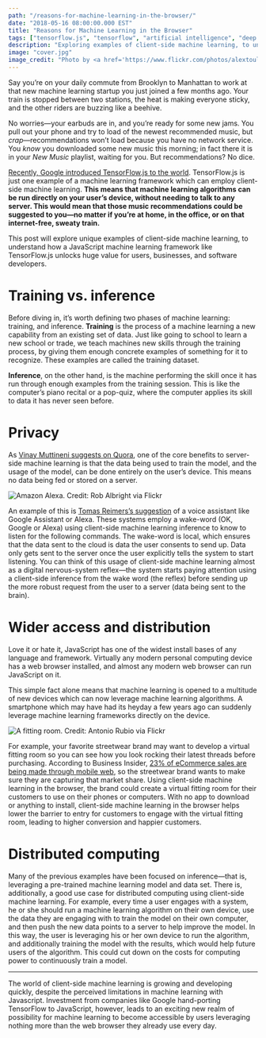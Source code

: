 ```yaml
---
path: "/reasons-for-machine-learning-in-the-browser/"
date: "2018-05-16 08:00:00.000 EST"
title: "Reasons for Machine Learning in the Browser"
tags: ["tensorflow.js", "tensorflow", "artificial intelligence", "deep learning", "machine learning", "client-side", "javascript"]
description: "Exploring examples of client-side machine learning, to understand how frameworks like TensorFlow.js unlocks huge value for users."
image: "cover.jpg"
image_credit: "Photo by <a href='https://www.flickr.com/photos/alextoul/6412207917/in/photolist-aLCf1V-5LKqDi-5LTp6F-8B2wqT-wokRP-7DvxRd-bdd77c-7xV1w-PNY1sa-fasCLu-9NT1UA-ndnvww-6Pym4y-9NQ5HZ-9NQffM-9NQgCV-9NSZZy-9NSXa5-9NSW8b-4oSw2n-9NSV4u-76jcMx-9DK39M-VPmfLi-8B5E5W-dNHLzC-eZ9uMB-8mE46Q-5wwF6d-hoi196-5wWE7L-wEgXH-aH1nLH-5quA5v-nfuE8a-6RZYky-7xQty-9dWJYM-bX1whU-7xSx6-6S19pA-pcK6bA-76oxa7-ptXDd2-6S1bns-dNHL61-6RVKrR-76jYdc-6RZKB7-6RZQbQ'>Alex Toulemonde</a> on <a href='https://www.flickr.com/photos/alextoul/'>Flickr</a>"
---
```


Say you’re on your daily commute from Brooklyn to Manhattan to work at that new machine learning startup you just joined a few months ago. Your train is stopped between two stations, the heat is making everyone sticky, and the other riders are buzzing like a beehive.

No worries—your earbuds are in, and you’re ready for some new jams. You pull out your phone and try to load of the newest recommended music, but *crap*—recommendations won’t load because you have no network service. You *know* you downloaded some new music this morning; in fact there it is in your *New Music* playlist, waiting for you. But recommendations? No dice.

[Recently, Google introduced TensorFlow.js to the world](https://medium.com/tensorflow/introducing-tensorflow-js-machine-learning-in-javascript-bf3eab376db). TensorFlow.js is just one example of a machine learning framework which can employ client-side machine learning. **This means that machine learning algorithms can be run directly on your user’s device, without needing to talk to any server. This would mean that those music recommendations could be suggested to you—no matter if you’re at home, in the office, or on that internet-free, sweaty train.**

This post will explore unique examples of client-side machine learning, to understand how a JavaScript machine learning framework like TensorFlow.js unlocks huge value for users, businesses, and software developers.

# Training vs. inference

Before diving in, it’s worth defining two phases of machine learning: training, and inference. **Training** is the process of a machine learning a new capability from an existing set of data. Just like going to school to learn a new school or trade, we teach machines new skills through the training process, by giving them enough concrete examples of something for it to recognize. These examples are called the training dataset.

**Inference**, on the other hand, is the machine performing the skill once it has run through enough examples from the training session. This is like the computer’s piano recital or a pop-quiz, where the computer applies its skill to data it has never seen before.

# Privacy

As [Vinay Muttineni suggests on Quora](https://www.quora.com/What-are-the-advantages-of-running-a-Machine-Learning-algorithm-using-a-Javascript-ML-library-like-Tensorflow-js-Isnt-better-to-train-a-model-on-the-server-side), one of the core benefits to server-side machine learning is that the data being used to train the model, and the usage of the model, can be done entirely on the user’s device. This means no data being fed or stored on a server.

![Amazon Alexa. Credit: Rob Albright via Flickr](23692103834_acc8a0882a_o.jpg)

An example of this is [Tomas Reimers’s suggestion](https://medium.com/@tomasreimers/compiling-tensorflow-for-the-browser-f3387b8e1e1c) of a voice assistant like Google Assistant or Alexa. These systems employ a wake-word (OK, Google or Alexa) using client-side machine learning inference to know to listen for the following commands. The wake-word is local, which ensures that the data sent to the cloud is data the user consents to send up. Data only gets sent to the server once the user explicitly tells the system to start listening. You can think of this usage of client-side machine learning almost as a digital nervous-system reflex—the system starts paying attention using a client-side inference from the wake word (the reflex) before sending up the more robust request from the user to a server (data being sent to the brain).

# Wider access and distribution

Love it or hate it, JavaScript has one of the widest install bases of any language and framework. Virtually any modern personal computing device has a web browser installed, and almost any modern web browser can run JavaScript on it.

This simple fact alone means that machine learning is opened to a multitude of new devices which can now leverage machine learning algorithms. A smartphone which may have had its heyday a few years ago can suddenly leverage machine learning frameworks directly on the device.

![A fitting room. Credit: Antonio Rubio via Flickr](20197650761_aec2b0b88e_o.jpg)

For example, your favorite streetwear brand may want to develop a virtual fitting room so you can see how you look rocking their latest threads before purchasing. According to Business Insider, [23% of eCommerce sales are being made through mobile web](http://www.businessinsider.com/mobile-apps-most-popular-e-commerce-channel-q4-2017-2018-2), so the streetwear brand wants to make sure they are capturing that market share. Using client-side machine learning in the browser, the brand could create a virtual fitting room for their customers to use on their phones or computers. With no app to download or anything to install, client-side machine learning in the browser helps lower the barrier to entry for customers to engage with the virtual fitting room, leading to higher conversion and happier customers.

# Distributed computing

Many of the previous examples have been focused on inference—that is, leveraging a pre-trained machine learning model and data set. There is, additionally, a good use case for distributed computing using client-side machine learning. For example, every time a user engages with a system, he or she should run a machine learning algorithm on their own device, use the data they are engaging with to train the model on their own computer, and then push the new data points to a server to help improve the model. In this way, the user is leveraging his or her own device to run the algorithm, and additionally training the model with the results, which would help future users of the algorithm. This could cut down on the costs for computing power to continuously train a model.

* * *

The world of client-side machine learning is growing and developing quickly, despite the perceived limitations in machine learning with Javascript. Investment from companies like Google hand-porting TensorFlow to JavaScript, however, leads to an exciting new realm of possibility for machine learning to become accessible by users leveraging nothing more than the web browser they already use every day.
